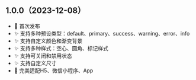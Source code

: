## 1.0.0（2023-12-08）
- 🎉 首次发布
- ✨ 支持多种预设类型：default、primary、success、warning、error、info
- ✨ 支持自定义颜色和渐变背景
- ✨ 支持多种样式：空心、圆角、标记样式
- ✨ 支持可关闭和禁用状态
- ✨ 支持自定义尺寸
- 📱 完美适配H5、微信小程序、App